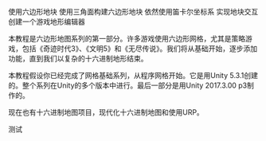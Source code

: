使用六边形地块
使用三角面构建六边形地块
依然使用笛卡尔坐标系
实现地块交互
创建一个游戏地形编辑器

本教程是六边形地图系列的第一部分。许多游戏使用六边形网格，尤其是策略游戏，包括《奇迹时代3》、《文明5》和《无尽传说》。我们将从基础开始，逐步添加功能，直到我们以复杂的十六进制地形结束。

本教程假设你已经完成了网格基础系列，从程序网格开始。它是用Unity 5.3.1创建的。整个系列在Unity的多个版本中进行。最后一部分是用Unity 2017.3.00 p3制作的。

现在也有十六进制地图项目，现代化十六进制地图和使用URP。

测试